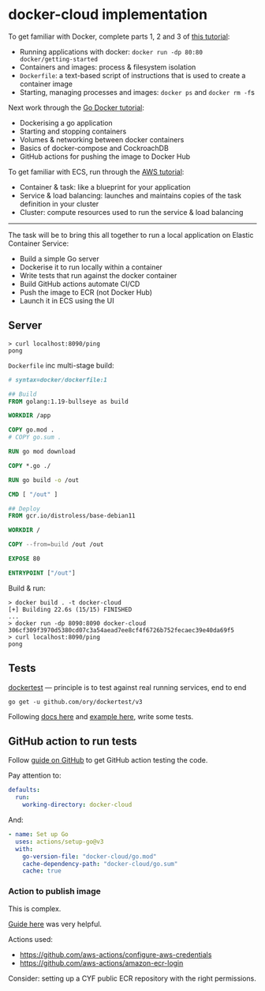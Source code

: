 # docker-cloud implementation

To get familiar with Docker, complete parts 1, 2 and 3 of [this tutorial](https://docs.docker.com/get-started/):

- Running applications with docker: `docker run -dp 80:80 docker/getting-started`
- Containers and images: process & filesystem isolation
- `Dockerfile`: a text-based script of instructions that is used to create a container image
- Starting, managing processes and images: `docker ps` and `docker rm -f`s

Next work through the [Go Docker tutorial](https://docs.docker.com/language/golang/):

- Dockerising a go application
- Starting and stopping containers
- Volumes & networking between docker containers
- Basics of docker-compose and CockroachDB
- GitHub actions for pushing the image to Docker Hub

To get familiar with ECS, run through the [AWS tutorial](https://aws.amazon.com/getting-started/hands-on/deploy-docker-containers/):

- Container & task: like a blueprint for your application
- Service & load balancing: launches and maintains copies of the task definition in your cluster
- Cluster: compute resources used to run the service & load balancing

---

The task will be to bring this all together to run a local application on Elastic Container Service:

- Build a simple Go server
- Dockerise it to run locally within a container
- Write tests that run against the docker container
- Build GitHub actions automate CI/CD
- Push the image to ECR (not Docker Hub)
- Launch it in ECS using the UI

## Server

```console
> curl localhost:8090/ping
pong
```

`Dockerfile` inc multi-stage build:

```Dockerfile
# syntax=docker/dockerfile:1

## Build
FROM golang:1.19-bullseye as build

WORKDIR /app

COPY go.mod .
# COPY go.sum .

RUN go mod download

COPY *.go ./

RUN go build -o /out

CMD [ "/out" ]

## Deploy
FROM gcr.io/distroless/base-debian11

WORKDIR /

COPY --from=build /out /out

EXPOSE 80

ENTRYPOINT ["/out"]
```

Build & run:

```console
> docker build . -t docker-cloud
[+] Building 22.6s (15/15) FINISHED
...
> docker run -dp 8090:8090 docker-cloud
306cf309f3970d5380cd07c3a54aead7ee8cf4f6726b752fecaec39e40da69f5
> curl localhost:8090/ping
pong
```

## Tests

[dockertest](https://github.com/ory/dockertest) — principle is to test against real running services, end to end

```console
go get -u github.com/ory/dockertest/v3
```

Following [docs here](https://github.com/ory/dockertest) and [example here](https://github.com/olliefr/docker-gs-ping), write some tests.

## GitHub action to run tests

Follow [guide on GitHub](https://docs.github.com/en/actions/automating-builds-and-tests/building-and-testing-go) to get GitHub action testing the code.

Pay attention to:

```yml
defaults:
  run:
    working-directory: docker-cloud
```

And:

```yml
- name: Set up Go
  uses: actions/setup-go@v3
  with:
    go-version-file: "docker-cloud/go.mod"
    cache-dependency-path: "docker-cloud/go.sum"
    cache: true
```

### Action to publish image

This is complex.

[Guide here](https://benoitboure.com/securely-access-your-aws-resources-from-github-actions) was very helpful.

Actions used:

- https://github.com/aws-actions/configure-aws-credentials
- https://github.com/aws-actions/amazon-ecr-login

Consider: setting up a CYF public ECR repository with the right permissions.
